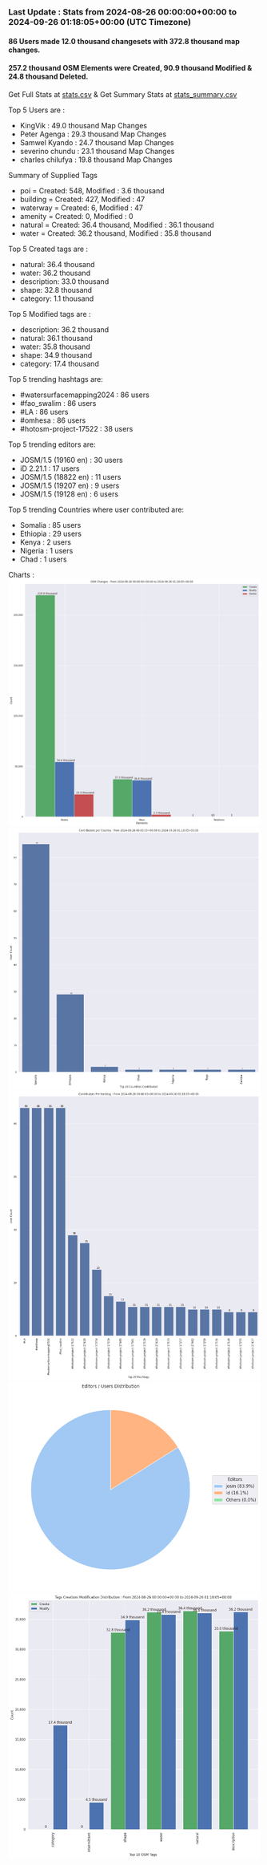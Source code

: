 ### Last Update : Stats from 2024-08-26 00:00:00+00:00 to 2024-09-26 01:18:05+00:00 (UTC Timezone)

#### 86 Users made 12.0 thousand changesets with 372.8 thousand map changes.
#### 257.2 thousand OSM Elements were Created, 90.9 thousand Modified & 24.8 thousand Deleted.
Get Full Stats at [stats.csv](/stats/watersurfacemapping/Daily/stats.csv)
 & Get Summary Stats at [stats_summary.csv](/stats/watersurfacemapping/Daily/stats_summary.csv)

Top 5 Users are : 
- KingVik : 49.0 thousand Map Changes
- Peter Agenga : 29.3 thousand Map Changes
- Samwel Kyando : 24.7 thousand Map Changes
- severino chundu : 23.1 thousand Map Changes
- charles chilufya : 19.8 thousand Map Changes

Summary of Supplied Tags
- poi = Created: 548, Modified : 3.6 thousand
- building = Created: 427, Modified : 47
- waterway = Created: 6, Modified : 47
- amenity = Created: 0, Modified : 0
- natural = Created: 36.4 thousand, Modified : 36.1 thousand
- water = Created: 36.2 thousand, Modified : 35.8 thousand


Top 5 Created tags are :
- natural: 36.4 thousand
- water: 36.2 thousand
- description: 33.0 thousand
- shape: 32.8 thousand
- category: 1.1 thousand


Top 5 Modified tags are :
- description: 36.2 thousand
- natural: 36.1 thousand
- water: 35.8 thousand
- shape: 34.9 thousand
- category: 17.4 thousand


Top 5 trending hashtags are:
- #watersurfacemapping2024 : 86 users
- #fao_swalim : 86 users
- #LA : 86 users
- #omhesa : 86 users
- #hotosm-project-17522 : 38 users


Top 5 trending editors are:
- JOSM/1.5 (19160 en) : 30 users
- iD 2.21.1 : 17 users
- JOSM/1.5 (18822 en) : 11 users
- JOSM/1.5 (19207 en) : 9 users
- JOSM/1.5 (19128 en) : 6 users


Top 5 trending Countries where user contributed are:
- Somalia : 85 users
- Ethiopia : 29 users
- Kenya : 2 users
- Nigeria : 1 users
- Chad : 1 users


 Charts : 
![Alt text](./stats_osm_changes.png) 
![Alt text](./stats_users_per_country.png) 
![Alt text](./stats_users_per_hashtag.png) 
![Alt text](./stats_editors_pie_chart.png) 
![Alt text](./stats_tags.png) 
